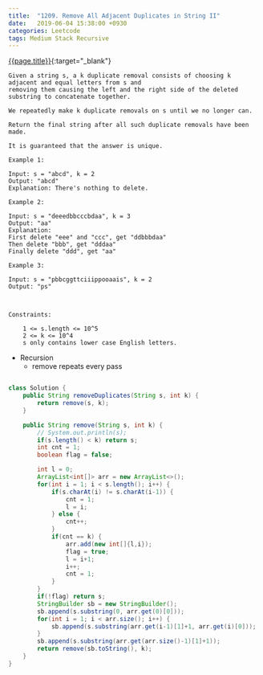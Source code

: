 ```yaml
---
title:  "1209. Remove All Adjacent Duplicates in String II"
date:   2019-06-04 15:38:00 +0930
categories: Leetcode
tags: Medium Stack Recursive
---
```


[{{page.title}}](https://leetcode.com/problems/remove-all-adjacent-duplicates-in-string-ii/){:target="_blank"}

    Given a string s, a k duplicate removal consists of choosing k adjacent and equal letters from s and
    removing them causing the left and the right side of the deleted substring to concatenate together.

    We repeatedly make k duplicate removals on s until we no longer can.

    Return the final string after all such duplicate removals have been made.

    It is guaranteed that the answer is unique.

    Example 1:

    Input: s = "abcd", k = 2
    Output: "abcd"
    Explanation: There's nothing to delete.

    Example 2:

    Input: s = "deeedbbcccbdaa", k = 3
    Output: "aa"
    Explanation:
    First delete "eee" and "ccc", get "ddbbbdaa"
    Then delete "bbb", get "dddaa"
    Finally delete "ddd", get "aa"

    Example 3:

    Input: s = "pbbcggttciiippooaais", k = 2
    Output: "ps"



    Constraints:

        1 <= s.length <= 10^5
        2 <= k <= 10^4
        s only contains lower case English letters.



* Recursion
  - remove repeats every pass

```java

class Solution {
    public String removeDuplicates(String s, int k) {
        return remove(s, k);
    }

    public String remove(String s, int k) {
        // System.out.println(s);
        if(s.length() < k) return s;
        int cnt = 1;
        boolean flag = false;

        int l = 0;
        ArrayList<int[]> arr = new ArrayList<>();
        for(int i = 1; i < s.length(); i++) {
            if(s.charAt(i) != s.charAt(i-1)) {
                cnt = 1;
                l = i;
            } else {
                cnt++;
            }
            if(cnt == k) {
                arr.add(new int[]{l,i});
                flag = true;
                l = i+1;
                i++;
                cnt = 1;
            }
        }
        if(!flag) return s;
        StringBuilder sb = new StringBuilder();
        sb.append(s.substring(0, arr.get(0)[0]));
        for(int i = 1; i < arr.size(); i++) {
            sb.append(s.substring(arr.get(i-1)[1]+1, arr.get(i)[0]));
        }
        sb.append(s.substring(arr.get(arr.size()-1)[1]+1));
        return remove(sb.toString(), k);
    }
}
```
